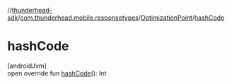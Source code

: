 //[thunderhead-sdk](../../../index.md)/[com.thunderhead.mobile.responsetypes](../index.md)/[OptimizationPoint](index.md)/[hashCode](hash-code.md)

# hashCode

[androidJvm]\
open override fun [hashCode](hash-code.md)(): Int
